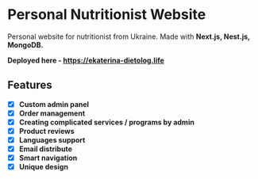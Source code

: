 # Personal Nutritionist Website

Personal website for nutritionist from Ukraine. Made with **Next.js, Nest.js, MongoDB.**

**Deployed here - https://ekaterina-dietolog.life**

## Features
- [x] **Custom admin panel**
- [x] **Order management**
- [x] **Creating complicated services / programs by admin**
- [x] **Product reviews**
- [x] **Languages support**
- [x] **Email distribute**
- [x] **Smart navigation**
- [x] **Unique design**

